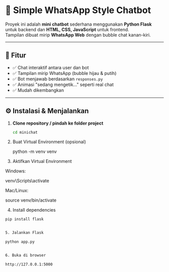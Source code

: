 # 💬 Simple WhatsApp Style Chatbot  

Proyek ini adalah **mini chatbot** sederhana menggunakan **Python Flask** untuk backend dan **HTML, CSS, JavaScript** untuk frontend.  
Tampilan dibuat mirip **WhatsApp Web** dengan bubble chat kanan-kiri.  

---

## 🚀 Fitur
- ✅ Chat interaktif antara user dan bot  
- ✅ Tampilan mirip WhatsApp (bubble hijau & putih)  
- ✅ Bot menjawab berdasarkan `responses.py`  
- ✅ Animasi "sedang mengetik..." seperti real chat  
- ✅ Mudah dikembangkan  

---

## ⚙️ Instalasi & Menjalankan

1. **Clone repository / pindah ke folder project**
   ```bash
   cd minichat

2. Buat Virtual Environment (opsional)
   
   python -m venv venv

3. Aktifkan Virtual Environment

Windows:

venv\Scripts\activate


Mac/Linux:

source venv/bin/activate


4. Install dependencies

```bash
pip install flask


5. Jalankan Flask

python app.py


6. Buka di browser

http://127.0.0.1:5000
